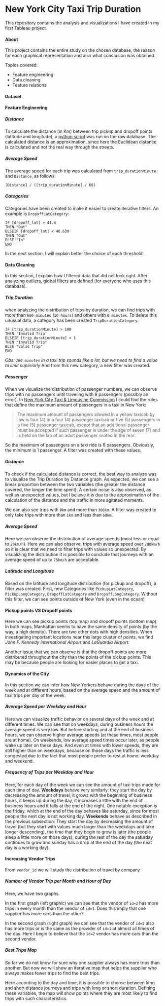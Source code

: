 # New York City Taxi Trip Duration
This repository contains the analysis and visualizations I have created in my first Tableau project.

#### About
This project contains the entire study on the chosen database, the reason for each graphical representation and also what conclusion was obtained.

Topics covered:
* Feature engineering
* Data cleaning
* Feature relations

#### Dataset

#### Feature Engineering
##### Distance
To calculate the distance (in Km) between trip pickup and dropoff points (latitude and longitude), a [python script](/preprocessing/preprocessing.py) was run on the raw database. The calculated distance is an approximation, since here the Euclidean distance is calculated and not the real way through the streets.
##### Average Speed
The average speed for each trip was calculated from `trip_durationMinute` and `Distance`, as follows:
```
[Distance] / ([trip_durationMinute] / 60)
```
##### Categories
Categories have been created to make it easier to create iterative filters. An example is `DropoffLatCategory`:
```
IF [dropoff_lat] > 41.4
THEN "Out"
ELSEIF [dropoff_lat] < 40.630
THEN "Out"
ELSE "In"
END
```
In the next section, I will explain better the choice of each threshold.

#### Data Cleaning
In this section, I explain how I filtered data that did not look right. After analyzing outliers, global filters are defined (for everyone who uses this database).
##### Trip Duration
when analyzing the distribution of trips by duration, we can find trips with more than `600 minutes` (`10 hours`) and others with `0 minutes`. To delete this unusual data, a category has been created `TripDurationCategory`:
```
IF [trip_durationMinute] > 180
THEN 'Invalid Trip'
ELSEIF [trip_durationMinute] < 1
THEN "Invalid Trip"
ELSE "Valid Trip"
END
```
*Obs: `180 minutes` in a taxi trip sounds like a lot, but we need to find a value to limit superiorly*
And from this new category, a new filter was created.
##### Passenger
When we visualize the distribution of passenger numbers, we can observe trips with no passengers until traveling with 8 passengers (possibly an error).
In [New York City Taxi & Limousine Commission](http://www.nyc.gov/html/tlc/html/faq/faq_pass.shtml) I could find the rules that define the maximum amount of passengers in a taxi in New York:
> The maximum amount of passengers allowed in a yellow taxicab by law is four (4) in a four (4) passenger taxicab or five (5) passengers in a five (5) passenger taxicab, except that an additional passenger must be accepted if such passenger is under the age of seven (7) and is held on the lap of an adult passenger seated in the rear.

So the maximum of passengers on a taxi ride is 6 passengers. Obviously, the minimum is 1 passenger. A filter was created with these values.

##### Distance
To check if the calculated distance is correct, the best way to analyze was to visualize the Trip Duration by Distance graph. As expected, we can see a linear proportion between the two variables (the greater the distance covered, the longer the time spent). A certain noise is also observed, as well as unexpected values, but I believe it is due to the approximation of the calculation of the distance and the traffic in more agitated moments.

We can also see trips with `0km` and more than `300km`. A filter was created to only take trips with more than `1km` and less than `60km`.

##### Average Speed
Here we can observe the distribution of average speeds (most less or equal to `20km/h`). Here we can also observe, trips with average speed over `200km/h` so it is clear that we need to filter trips with values so unexpected.
By visualizing the distribution it is possible to conclude that journeys with an average speed of up to `75km/h` are acceptable.

##### Latitude and Longitude
Based on the latitude and longitude distribution (for pickup and dropoff), a filter was created.
First, new Categories like `PickupLatCategory`, `PickupLongCategory`, `DropoffLatCategory` and `DropoffLongCategory`.
Without this filter, we can see points outside of New York (even in the ocean)

#### Pickup points VS Dropoff points
Here we can see pickup points (top map) and dropoff points (bottom map).
In both maps, Manhattan seems to have the same density of points (by the way, a high density). There are two other dots with high densities. When investigating important locations near this large cluster of points, we find *John F. Kennedy International Airport* and *LaGuardia Airport*.

Another issue that we can observe is that the dropoff points are more distributed throughout the city than the points of the pickup points. This may be because people are looking for easier places to get a taxi.

#### Dynamics of the City
In this section we can infer how New Yorkers behave during the days of the week and at different hours, based on the average speed and the amount of taxi trips per day of the week.
##### Average Speed per Weekday and Hour
Here we can visualize traffic behavior on several days of the week and at different times. We can see that on weekdays, during business hours the average speed is very low. But before starting and at the end of business hours, we can observe higher average speeds (at these times, most people are at home).
On weekends, low average speed times occur later, as people wake up later on these days. And even at times with lower speeds, they are still higher than on weekdays, because on those days the traffic is less congested due to the fact that most people prefer to rest at home.
weekday and weekend.
##### Frequency of Trips per Weekday and Hour
Here, for each day of the week we can see the amount of taxi trips made for each time of day. **Weekdays** behave very similarly: they start the day by decreasing the amount of travel, it grows with the beginning of business hours, it keeps up during the day, it increases a little with the end of business hours and it falls at the end of the night. One notable exception is the friday, which at the end of the day behaves like saturday, since for most people the next day is not working day.
**Weekends** behave as described in the previous subsection: They start the day by decreasing the amount of travel (but they start with values ​​much larger than the weekdays and take longer descending), the time that they begin to grow is later (the people sleep a little more on those days), during the rest of the day the saturday continues to grow and sunday has a drop at the end of the day (the next day is a working day).

#### Increasing Vendor Trips
From `vendor_id` we will study the distribution of travel by company
##### Number of Vendor Trip per Month and Hour of Day
Here, we have two graphs.

In the first graph (left graphic) we can see that the vendor of `id=2` has more trips in every month than the vendor of `id=1`. Does this imply that one supplier has more cars than the other?

In the second graph (right graph) we can see that the vendor of `id=2` also has more trips or is the same as the provider of `id=1` at almost all times of the day.
Here I begin to believe that the `id=2` vendor has more cars than the second vendor.

##### Best Trips Map
So far we do not know for sure why one supplier always has more trips than another. But now we will show an iterative map that helps the supplier who always makes fewer trips to find the best trips.

Here according to the day and time, it is possible to choose between long and short distance journeys and trips with long or short duration. Defining these variables, the map will show points where they are most likely to find trips with such characteristics.
